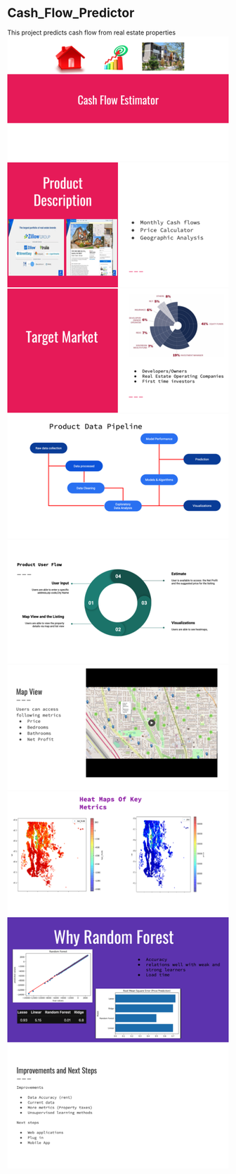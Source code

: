 # Cash_Flow_Predictor
This project predicts cash flow from real estate properties
![](images/Screen%20Shot%202019-12-22%20at%2010.50.14%20AM.png)
![](images/Screen%20Shot%202019-12-22%20at%2010.50.31%20AM.png)
![](images/Screen%20Shot%202019-12-22%20at%2010.50.43%20AM.png)
![](images/Screen%20Shot%202019-12-22%20at%2010.51.02%20AM.png)
![](images/Screen%20Shot%202019-12-22%20at%2010.51.19%20AM.png)
![](images/Screen%20Shot%202019-12-22%20at%2010.51.55%20AM.png)
![](images/Screen%20Shot%202019-12-22%20at%2010.52.11%20AM.png)
![](images/Screen%20Shot%202019-12-22%20at%2010.52.21%20AM.png)
![](images/Screen%20Shot%202019-12-22%20at%2010.52.32%20AM.png)
